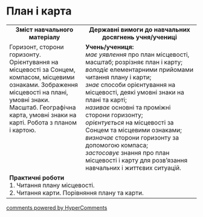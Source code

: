 <div id="hypercomments_widget" class="js-hypercomments-widget invisible"></div>

План і карта
=============================================

<table>
  <tr>
    <td width="40%" align="center"><b>Зміст навчального матеріалу<b></td>
    <td width="60%" align="center"><b>Державні вимоги до навчальних досягнень учня/учениці</b></td>
  </tr>
  <tr>
    <td width="40%" style="vertical-align:top !important;">
Горизонт, сторони горизонту. Орієнтування на місцевості за Сонцем, компасом, місцевими ознаками. Зображення місцевості на плані, умовні знаки. Масштаб. Географічна карта, умовні знаки на карті. Робота з планом і  картою. 
    </td>
    <td width="60%" style="vertical-align:top !important;">
    <b>Учень/учениця:</b><br>
<i>має уявлення</i> про план місцевості, масштаб; розрізняє план і карту;<br>
<i>володіє</i> елементарними прийомами читання плану і карти;<br>
<i>знає</i> способи орієнтування на місцевості, деякі умовні знаки на плані та карті;<br>
<i>називає</i> основні та проміжні сторони горизонту;<br>
<i>орієнтується</i> на місцевості за Сонцем та місцевими ознаками; <br>
<i>визначає</i> сторони горизонту за допомогою компаса;<br>
<i>застосовує</i> знання про план місцевості і карту для розв’язання навчальних і життєвих ситуацій.
	</td>
  </tr>
    <tr>
    <td width="40%" align="left" style="vertical-align:top !important;" colspan="2">
<b>Практичні роботи</b><br>
1.  Читання плану місцевості.<br>
2.  Читання карти. Порівняння плану та карти.
</td>
  </tr>
</table>

<div class="js-hypercomments-container">
<a href="http://hypercomments.com" class="hc-link" title="comments widget">comments powered by HyperComments</a>
</div>